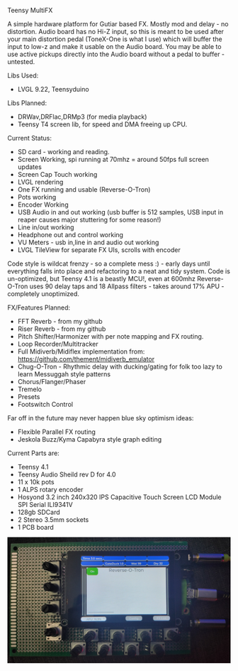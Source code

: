 Teensy MultiFX

A simple hardware platform for Gutiar based FX. Mostly mod and delay - no distortion. Audio board has no Hi-Z input, so this is meant to be used after
your main distortion pedal (ToneX-One is what I use) which will buffer the input to low-z and make it usable on the Audio board. You may be able to use active pickups directly into the Audio board without a pedal to buffer - untested.

Libs Used:

- LVGL 9.22, Teensyduino

Libs Planned:

- DRWav,DRFlac,DRMp3 (for media playback)
- Teensy T4 screen lib, for speed and DMA freeing up CPU.
  
Current Status:

- SD card - working and reading.
- Screen Working, spi running at 70mhz = around 50fps full screen updates
- Screen Cap Touch working
- LVGL rendering
- One FX running and usable (Reverse-O-Tron)
- Pots working
- Encoder Working
- USB Audio in and out working (usb buffer is 512 samples, USB input in reaper causes major stuttering for some reason!)
- Line in/out working
- Headphone out and control working
- VU Meters - usb in,line in and audio out working
- LVGL TileView for separate FX UIs, scrolls with encoder
  
Code style is wildcat frenzy - so a complete mess :) - early days until everything falls into place and refactoring to a neat and tidy system.
Code is un-optimized, but Teensy 4.1 is a beastly MCU!, even at 600mhz Reverse-O-Tron uses 90 delay taps and 18 Allpass filters - takes around 17% APU - completely unoptimized.

FX/Features Planned:

- FFT Reverb - from my github
- Riser Reverb - from my github
- Pitch Shifter/Harmonizer with per note mapping and FX routing.
- Loop Recorder/Multitracker
- Full Midiverb/Midiflex implementation from: https://github.com/thement/midiverb_emulator
- Chug-O-Tron - Rhythmic delay with ducking/gating for folk too lazy to learn Messuggah style patterns
- Chorus/Flanger/Phaser
- Tremelo
- Presets
- Footswitch Control
    
Far off in the future may never happen blue sky optimism ideas:

- Flexible Parallel FX routing
- Jeskola Buzz/Kyma Capabyra style graph editing
  
Current Parts are:

- Teensy 4.1
- Teensy Audio Sheild rev D for 4.0
- 11 x 10k pots
- 1 ALPS rotary encoder
- Hosyond 3.2 inch 240x320 IPS Capacitive Touch Screen LCD Module SPI Serial ILI9341V 
- 128gb SDCard
- 2 Stereo 3.5mm sockets
- 1 PCB board
  
![](./Images/MultiFX1.jpg)
